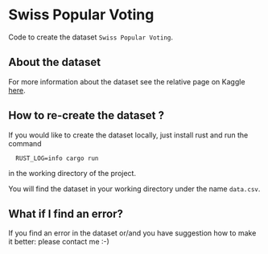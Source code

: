 # Swiss Popular Voting

Code to create the dataset `Swiss Popular Voting`.

## About the dataset

For more information about the dataset see the relative page on Kaggle [here](https://www.kaggle.com/datasets/vascos/swiss-popular-voting/data).

## How to re-create the dataset ?

If you would like to create the dataset locally, just install rust and run the command

```text
  RUST_LOG=info cargo run
```
in the working directory of the project.

You will find the dataset in your working directory under the name `data.csv`.
## What if I find an error?

If you find an error in the dataset or/and you have suggestion how to make it better: please contact me :-)
